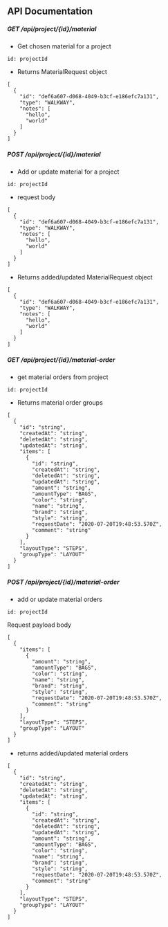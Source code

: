 ## API Documentation

##### GET /api/project/{id}/material
* Get chosen material for a project
```
id: projectId
```
* Returns MaterialRequest object
```
[
  {
    "id": "def6a607-d068-4049-b3cf-e186efc7a131",
    "type": "WALKWAY",
    "notes": [
      "hello",
      "world"
    ]
  }
]
```

##### POST /api/project/{id}/material
* Add or update material for a project
```
id: projectId
```
* request body
```
[
  {
    "id": "def6a607-d068-4049-b3cf-e186efc7a131",
    "type": "WALKWAY",
    "notes": [
      "hello",
      "world"
    ]
  }
]
```
* Returns added/updated MaterialRequest object
```
[
  {
    "id": "def6a607-d068-4049-b3cf-e186efc7a131",
    "type": "WALKWAY",
    "notes": [
      "hello",
      "world"
    ]
  }
]
```

##### GET /api/project/{id}/material-order
* get material orders from project
```
id: projectId
```
* Returns material order groups
```
[
  {
    "id": "string",
    "createdAt": "string",
    "deletedAt": "string",
    "updatedAt": "string",
    "items": [
      {
        "id": "string",
        "createdAt": "string",
        "deletedAt": "string",
        "updatedAt": "string",
        "amount": "string",
        "amountType": "BAGS",
        "color": "string",
        "name": "string",
        "brand": "string",
        "style": "string",
        "requestDate": "2020-07-20T19:48:53.570Z",
        "comment": "string"
      }
    ],
    "layoutType": "STEPS",
    "groupType": "LAYOUT"
  }
]
```

##### POST /api/project/{id}/material-order
* add or update material orders
```
id: projectId
```
Request payload body
```
[
  {
    "items": [
      {
        "amount": "string",
        "amountType": "BAGS",
        "color": "string",
        "name": "string",
        "brand": "string",
        "style": "string",
        "requestDate": "2020-07-20T19:48:53.570Z",
        "comment": "string"
      }
    ],
    "layoutType": "STEPS",
    "groupType": "LAYOUT"
  }
]
```
* returns added/updated material orders
```
[
  {
    "id": "string",
    "createdAt": "string",
    "deletedAt": "string",
    "updatedAt": "string",
    "items": [
      {
        "id": "string",
        "createdAt": "string",
        "deletedAt": "string",
        "updatedAt": "string",
        "amount": "string",
        "amountType": "BAGS",
        "color": "string",
        "name": "string",
        "brand": "string",
        "style": "string",
        "requestDate": "2020-07-20T19:48:53.570Z",
        "comment": "string"
      }
    ],
    "layoutType": "STEPS",
    "groupType": "LAYOUT"
  }
]
```
